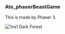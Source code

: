 ### Ato_phaserBeastGame
This is made by Phaser 3.

![1vs1 Dark Forest](https://raw.github.com/FreezingMoon/AncientBeast-Website/master/multimedia/screenshots/v0.3%20Dark%20Forest.jpg)


